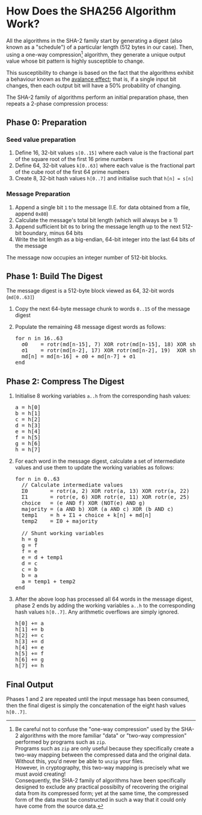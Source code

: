 # How Does the SHA256 Algorithm Work?

All the algorithms in the SHA-2 family start by generating a digest (also known as a "schedule") of a particular length (512 bytes in our case).
Then, using a one-way compression[^1] algorithm, they generate a unique output value whose bit pattern is highly susceptible to change.

This susceptibility to change is based on the fact that the algorithms exhibit a behaviour known as the [avalance effect](https://en.wikipedia.org/wiki/Avalanche_effect); that is, if a single input bit changes, then each output bit will have a 50% probability of changing.

The SHA-2 family of algorithms perform an initial preparation phase, then repeats a 2-phase compression process:

## Phase 0: Preparation

### Seed value preparation

1. Define 16, 32-bit values `s[0..15]` where each value is the fractional part of the square root of the first 16 prime numbers
1. Define 64, 32-bit values `k[0..63]` where each value is the fractional part of the cube root of the first 64 prime numbers
1. Create 8, 32-bit hash values `h[0..7]` and initialise such that `h[n] = s[n]`

### Message Preparation

1. Append a single bit `1` to the message (I.E. for data obtained from a file, append `0x80`)
1. Calculate the message's total bit length (which will always be &ge; 1)
1. Append sufficient bit `0`s to bring the message length up to the next 512-bit boundary, minus 64 bits
1. Write the bit length as a big-endian, 64-bit integer into the last 64 bits of the message

The message now occupies an integer number of 512-bit blocks.

## Phase 1: Build The Digest

The message digest is a 512-byte block viewed as 64, 32-bit words (`md[0..63]`)

1. Copy the next 64-byte message chunk to words `0..15` of the message digest
1. Populate the remaining 48 message digest words as follows:

   <pre>
   for n in 16..63
     &sigma;0    = rotr(md[n-15], 7) XOR rotr(md[n-15], 18) XOR shr(md[n-15], 3)
     &sigma;1    = rotr(md[n-2], 17) XOR rotr(md[n-2], 19)  XOR shr(md[n-2], 10)
     md[n] = md[n-16] + &sigma;0 + md[n-7] + &sigma;1
   end
   </pre>

## Phase 2: Compress The Digest

1. Initialise 8 working variables `a..h` from the corresponding hash values:

   <pre>
   a = h[0]
   b = h[1]
   c = h[2]
   d = h[3]
   e = h[4]
   f = h[5]
   g = h[6]
   h = h[7]
   </pre>

2. For each word in the message digest, calculate a set of intermediate values and use them to update the working variables as follows:

   <pre>
   for n in 0..63
     // Calculate intermediate values
     &Sigma;0       = rotr(a, 2) XOR rotr(a, 13) XOR rotr(a, 22)
     &Sigma;1       = rotr(e, 6) XOR rotr(e, 11) XOR rotr(e, 25)
     choice   = (e AND f) XOR (NOT(e) AND g)
     majority = (a AND b) XOR (a AND c) XOR (b AND c)
     temp1    = h + &Sigma;1 + choice + k[n] + md[n]
     temp2    = &Sigma;0 + majority

     // Shunt working variables
     h = g
     g = f
     f = e
     e = d + temp1
     d = c
     c = b
     b = a
     a = temp1 + temp2
   end
   </pre>

3. After the above loop has processed all 64 words in the message digest, phase 2 ends by adding the working variables `a..h` to the corresponding hash values `h[0..7]`.
Any arithmetic overflows are simply ignored.

   <pre>
   h[0] += a
   h[1] += b
   h[2] += c
   h[3] += d
   h[4] += e
   h[5] += f
   h[6] += g
   h[7] += h
   </pre>

## Final Output

Phases 1 and 2 are repeated until the input message has been consumed, then the final digest is simply the concatenation of the eight hash values `h[0..7]`.


[^1]: Be careful not to confuse the "one-way compression" used by the SHA-2 algorithms with the more familiar "data" or "two-way compression" performed by programs such as `zip`.<br>Programs such as `zip` are only useful because they specifically create a two-way mapping between the compressed data and the original data.  Without this, you'd never be able to `unzip` your files.<br>However, in cryptography, this two-way mapping is precisely what we must avoid creating!<br>Consequently, the SHA-2 family of algorithms have been specifically designed to exclude any practical possibilty of recovering the original data from its compressed form; yet at the same time, the compressed form of the data must be constructed in such a way that it could only have come from the source data.
